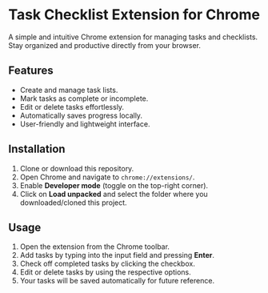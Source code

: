 # Task Checklist Extension for Chrome

A simple and intuitive Chrome extension for managing tasks and checklists. Stay organized and productive directly from your browser.

## Features
- Create and manage task lists.
- Mark tasks as complete or incomplete.
- Edit or delete tasks effortlessly.
- Automatically saves progress locally.
- User-friendly and lightweight interface.

## Installation
1. Clone or download this repository.
2. Open Chrome and navigate to `chrome://extensions/`.
3. Enable **Developer mode** (toggle on the top-right corner).
4. Click on **Load unpacked** and select the folder where you downloaded/cloned this project.

## Usage
1. Open the extension from the Chrome toolbar.
2. Add tasks by typing into the input field and pressing **Enter**.
3. Check off completed tasks by clicking the checkbox.
4. Edit or delete tasks by using the respective options.
5. Your tasks will be saved automatically for future reference.
